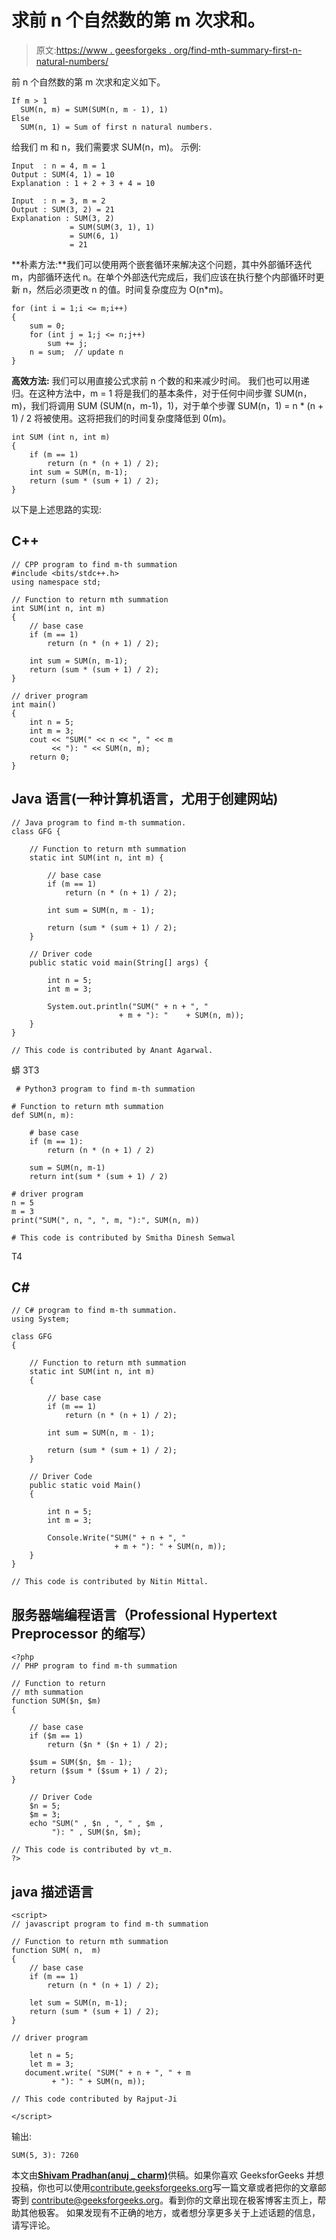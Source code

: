 # 求前 n 个自然数的第 m 次求和。

> 原文:[https://www . geesforgeks . org/find-mth-summary-first-n-natural-numbers/](https://www.geeksforgeeks.org/find-mth-summation-first-n-natural-numbers/)

前 n 个自然数的第 m 次求和定义如下。

```
If m > 1
  SUM(n, m) = SUM(SUM(n, m - 1), 1)
Else 
  SUM(n, 1) = Sum of first n natural numbers.
```

给我们 m 和 n，我们需要求 SUM(n，m)。
示例:

```
Input  : n = 4, m = 1 
Output : SUM(4, 1) = 10
Explanation : 1 + 2 + 3 + 4 = 10

Input  : n = 3, m = 2 
Output : SUM(3, 2) = 21
Explanation : SUM(3, 2) 
             = SUM(SUM(3, 1), 1) 
             = SUM(6, 1) 
             = 21
```

**朴素方法:**我们可以使用两个嵌套循环来解决这个问题，其中外部循环迭代 m，内部循环迭代 n。在单个外部迭代完成后，我们应该在执行整个内部循环时更新 n，然后必须更改 n 的值。时间复杂度应为 O(n*m)。

```
for (int i = 1;i <= m;i++)
{
    sum = 0;
    for (int j = 1;j <= n;j++)
        sum += j;
    n = sum;  // update n
}
```

**高效方法:**
我们可以用直接公式求前 n 个数的和来减少时间。
我们也可以用递归。在这种方法中，m = 1 将是我们的基本条件，对于任何中间步骤 SUM(n，m)，我们将调用 SUM (SUM(n，m-1)，1)，对于单个步骤 SUM(n，1) = n * (n + 1) / 2 将被使用。这将把我们的时间复杂度降低到 0(m)。

```
int SUM (int n, int m)
{
    if (m == 1)
        return (n * (n + 1) / 2);
    int sum = SUM(n, m-1);
    return (sum * (sum + 1) / 2);
}
```

以下是上述思路的实现:

## C++

```
// CPP program to find m-th summation
#include <bits/stdc++.h>
using namespace std;

// Function to return mth summation
int SUM(int n, int m)
{  
    // base case
    if (m == 1)
        return (n * (n + 1) / 2);

    int sum = SUM(n, m-1);
    return (sum * (sum + 1) / 2);
}

// driver program
int main()
{
    int n = 5;
    int m = 3;
    cout << "SUM(" << n << ", " << m
         << "): " << SUM(n, m);
    return 0;
}
```

## Java 语言(一种计算机语言，尤用于创建网站)

```
// Java program to find m-th summation.
class GFG {

    // Function to return mth summation
    static int SUM(int n, int m) {

        // base case
        if (m == 1)
            return (n * (n + 1) / 2);

        int sum = SUM(n, m - 1);

        return (sum * (sum + 1) / 2);
    }

    // Driver code
    public static void main(String[] args) {

        int n = 5;
        int m = 3;

        System.out.println("SUM(" + n + ", "
                        + m + "): "    + SUM(n, m));
    }
}

// This code is contributed by Anant Agarwal.
```

<gfg-tab role="tab" slot="tab" id="gfg-tab-2">蟒 3</gfg-tab>T3

```
 # Python3 program to find m-th summation 

# Function to return mth summation
def SUM(n, m):

    # base case
    if (m == 1):
        return (n * (n + 1) / 2)

    sum = SUM(n, m-1)
    return int(sum * (sum + 1) / 2)

# driver program
n = 5
m = 3
print("SUM(", n, ", ", m, "):", SUM(n, m))

# This code is contributed by Smitha Dinesh Semwal 
```

T4

## C#

```
// C# program to find m-th summation.
using System;

class GFG
{

    // Function to return mth summation
    static int SUM(int n, int m)
    {

        // base case
        if (m == 1)
            return (n * (n + 1) / 2);

        int sum = SUM(n, m - 1);

        return (sum * (sum + 1) / 2);
    }

    // Driver Code
    public static void Main()
    {

        int n = 5;
        int m = 3;

        Console.Write("SUM(" + n + ", "
                       + m + "): " + SUM(n, m));
    }
}

// This code is contributed by Nitin Mittal.
```

## 服务器端编程语言（Professional Hypertext Preprocessor 的缩写）

```
<?php
// PHP program to find m-th summation

// Function to return
// mth summation
function SUM($n, $m)
{

    // base case
    if ($m == 1)
        return ($n * ($n + 1) / 2);

    $sum = SUM($n, $m - 1);
    return ($sum * ($sum + 1) / 2);
}

    // Driver Code
    $n = 5;
    $m = 3;
    echo "SUM(" , $n , ", " , $m ,
         "): " , SUM($n, $m);

// This code is contributed by vt_m.
?>
```

## java 描述语言

```
<script>
// javascript program to find m-th summation

// Function to return mth summation
function SUM( n,  m)
{  
    // base case
    if (m == 1)
        return (n * (n + 1) / 2);

    let sum = SUM(n, m-1);
    return (sum * (sum + 1) / 2);
}

// driver program

    let n = 5;
    let m = 3;
   document.write( "SUM(" + n + ", " + m
         + "): " + SUM(n, m));

// This code contributed by Rajput-Ji

</script>
```

输出:

```
SUM(5, 3): 7260
```

本文由[**Shivam Pradhan(anuj _ charm)**](http://www.facebook.com/ma5ter6it)供稿。如果你喜欢 GeeksforGeeks 并想投稿，你也可以使用[contribute.geeksforgeeks.org](http://www.contribute.geeksforgeeks.org)写一篇文章或者把你的文章邮寄到 contribute@geeksforgeeks.org。看到你的文章出现在极客博客主页上，帮助其他极客。
如果发现有不正确的地方，或者想分享更多关于上述话题的信息，请写评论。